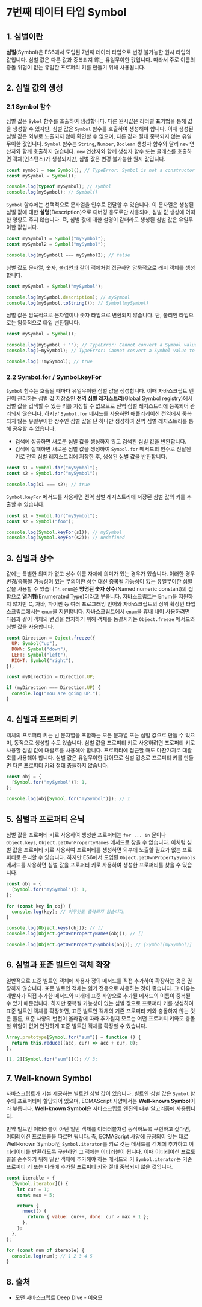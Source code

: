 # 7번째 데이터 타입 Symbol

## 1. 심벌이란

**심벌**(Symbol)은 ES6에서 도입된 7번째 데이터 타입으로 변경 불가능한 원시 타입의 값입니다. 심벌 값은 다른 값과 중복되지 않는 유일무이한 값입니다. 따라서 주로 이름의 충돌 위험이 없는 유일한 프로퍼티 키를 만들기 위해 사용됩니다.

## 2. 심벌 값의 생성

### 2.1 Symbol 함수

심벌 값은 `Sybol` 함수를 호출하여 생성합니다. 다른 원시값은 리터럴 표기법을 통해 값을 생성할 수 있지만, 심벌 값은 `Symbol` 함수를 호출하여 생성해야 합니다. 이때 생성된 심벌 값은 외부로 노출되지 않아 확인할 수 없으며, 다른 값과 절대 중복되지 않는 유일무이한 값입니다. `Symbol` 함수는 `String`, `Number`, `Boolean` 생성자 함수와 달리 `new` 연산자와 함께 호출하지 않습니다. `new` 연산자와 함께 생성자 함수 또는 클래스를 호출하면 객체(인스턴스)가 생성되지만, 심벌 값은 변경 불가능한 원시 값입니다.

```javascript
const symbol = new Symbol(); // TypeError: Symbol is not a constructor
const mySymbol = Symbol();

console.log(typeof mySymbol); // symbol
console.log(mySymbol); // Symbol()
```

`Symbol` 함수에는 선택적으로 문자열을 인수로 전달할 수 있습니다. 이 문자열은 생성된 심벌 값에 대한 **설명**(Description)으로 디버깅 용도로만 사용되며, 심벌 값 생성에 어떠한 영향도 주지 않습니다. 즉, 심벌 값에 대한 설명이 같더라도 생성된 심벌 값은 유일무이한 값입니다.

```javascript
const mySymbol1 = Symbol("mySymbol");
const mySymbol2 = Symbol("mySymbol");

console.log(mySymbol1 === mySymbol2); // false
```

심벌 값도 문자열, 숫자, 불리언과 같이 객체처럼 접근하면 암묵적으로 래퍼 객체를 생성합니다.

```javascript
const mySymbol = Symbol("mySymbol");

console.log(mySymbol.description); // mySymbol
console.log(mySymbol.toString()); // Symbol(mySymbol)
```

심벌 값은 암묵적으로 문자열이나 숫자 타입으로 변환되지 않습니다. 단, 불리언 타입으로는 암묵적으로 타입 변환됩니다.

```javascript
const mySymbol = Symbol();

console.log(mySymbol + ""); // TypeError: Cannot convert a Symbol value to a String
console.log(+mySymbol); // TypeError: Cannot convert a Symbol value to a String

console.log(!!mySymbol); // true
```

### 2.2 Symbol.for / Symbol.keyFor

`Symbol` 함수는 호출될 때마다 유일무이한 심벌 값을 생성합니다. 이때 자바스크립트 엔진이 관리하는 심벌 값 저장소인 **전역 심벌 레지스트리**(Global Symbol registry)에서 심벌 값을 겁색할 수 있는 키를 지정할 수 없으므로 전역 심벌 레지스트리에 등록되어 관리되지 않습니다. 하지만 `Symbol.for` 메서드를 사용하면 애플리케이션 전역에서 중복되지 않는 유일무이한 상수인 심벌 값을 단 하나만 생성하여 전역 심벌 레지스트리를 통해 공유할 수 있습니다.

- 검색에 성공하면 새로운 심벌 값을 생성하지 않고 검색된 심벌 값을 반환합니다.
- 검색에 실패하면 새로운 심벌 값을 생성하여 `Symbol.for` 메서드의 인수로 전달된 키로 전역 심벌 레지스트리에 저장한 후, 생성된 심벌 값을 반환합니다.

```javascript
const s1 = Symbol.for("mySymbol");
const s2 = Symbol.for("mySymbol");

console.log(s1 === s2); // true
```

`Symbol.keyFor` 메서드를 사용하면 전역 심벌 레지스트리에 저장된 심벌 값의 키를 추출할 수 있습니다.

```javascript
const s1 = Symbol.for("mySymbol");
const s2 = Symbol("foo");

console.log(Symbol.keyFor(s1)); // mySymbol
console.log(Symbol.keyFor(s2)); // undefined
```

## 3. 심벌과 상수

값에는 특별한 의미가 없고 상수 이름 자체에 의미가 있는 경우가 있습니다. 이러한 경우 변경/중복될 가능성이 있는 무의미한 상수 대신 중복될 가능성이 없는 유일무이한 심벌 값을 사용할 수 있습니다. `enum`은 **명명된 숫자 상수**(Named numeric constant)의 집합으로 **열거형**(Enumerated Type)이라고 부릅니다. 자바스크립트는 Enum을 지원하지 않지만 C, 자바, 파이썬 등 여러 프로그래밍 언어와 자바스크립트의 상위 확장인 타입스크립트에서는 `enum`을 지원합니다. 자바스크립트에서 `enum`을 휴내 내어 사용하려면 다음과 같이 객체의 변경을 방지하기 위해 객체를 동결시키는 `Object.freeze` 메서드와 심벌 값을 사용합니다.

```javascript
const Direction = Object.freeze({
  UP: Symbol("up"),
  DOWN: Symbol("down"),
  LEFT: Symbol("left"),
  RIGHT: Symbol("right"),
});

const myDirection = Direction.UP;

if (myDirection === Direction.UP) {
  console.log("You are going UP.");
}
```

## 4. 심벌과 프로퍼티 키

객체의 프로퍼티 키는 빈 문자열을 포함하는 모든 문자열 또는 심벌 값으로 만들 수 있으며, 동적으로 생성할 수도 있습니다. 심벌 값을 프로퍼티 키로 사용하려면 프로퍼티 키로 사용할 심벌 값에 대괄호를 사용해야 합니다. 프로퍼티에 접근할 때도 마찬가지로 대괄호를 사용해야 합니다. 심벌 값은 유일무이한 값이므로 심벌 갑승로 프로퍼티 키를 만들면 다른 프로퍼티 키와 절대 충돌하지 않습니다.

```javascript
const obj = {
  [Symbol.for("mySymbol")]: 1,
};

console.log(obj[Symbol.for("mySymbol")]); // 1
```

## 5. 심벌과 프로퍼티 은닉

심벌 값을 프로퍼티 키로 사용하여 생성한 프로퍼티는 `for ... in` 문이나 `Object.keys`, `Object.getOwnPropertyNames` 메서드로 찾을 수 없습니다. 이처럼 심벌 값을 프로퍼티 키로 사용하여 프로퍼티를 생성하면 외부에 노출할 필요가 없는 프로퍼티로 은닉할 수 있습니다. 하지만 ES6에서 도입된 `Object.getOwnPropertySymnols` 메서드를 사용하면 심벌 값을 프로퍼티 키로 사용하여 생성한 프로퍼티를 찾을 수 있습니다.

```javascript
const obj = {
  [Symbol.for("mySymbol")]: 1,
};

for (const key in obj) {
  console.log(key); // 아무것도 출력되지 않습니다.
}

console.log(Object.keys(obj)); // []
console.log(Object.getOwnPropertyNames(obj)); // []

console.log(Object.getOwnPropertySymbols(obj)); // [Symbol(mySymbol)]
```

## 6. 심벌과 표준 빌트인 객체 확장

일반적으로 표준 빌트인 객체에 사용자 정의 메서드를 직접 추가하여 확장하는 것은 권장하지 않습니다. 표준 빌트인 객체는 읽기 전용으로 사용하는 것이 좋습니다. 그 이유는 개발자가 직접 추가한 메서드와 미래에 표준 사양으로 추가될 메서드의 이름이 중복될 수 있기 때문입니다. 하지만 중복될 가능성이 없는 심벌 값으로 프로퍼티 키를 생성하여 표준 빌트인 객체를 확장하면, 표준 빌트인 객체의 기존 프로퍼티 키와 충돌하지 않는 것은 물론, 표준 사양의 번전이 올라감에 따라 추가될지 모르는 어떤 프로퍼티 키와도 충돌할 위험이 없어 안전하게 표준 빌트인 객체를 확장할 수 있습니다.

```javascript
Array.prototype[Symbol.for("sum")] = function () {
  return this.reduce((acc, cur) => acc + cur, 0);
};

[1, 2][Symbol.for("sum")](); // 3;
```

## 7. Well-known Symbol

자바스크립트가 기본 제공하는 빌트인 심벌 값이 있습니다. 빌트인 심벌 값은 `Symbol` 함수의 프로퍼티에 할당되어 있으며, ECMAScript 사양에서는 **Well-known Symbol**이라 부릅니다. **Well-known Symbol**은 자바스크립트 엔진의 내부 알고리즘에 사용됩니다.

만약 빌트인 이터러블이 아닌 일반 객체를 이터러블처럼 동작하도록 구현하고 싶다면, 이터레이션 프로토콜을 따르면 됩니다. 즉, ECMAScript 사양에 규정되어 잇는 대로 Well-known Symbol인 `Symbol.iterator`를 키로 갖는 메서드를 객체에 추가하고 이터레이터를 반환하도록 구현하면 그 객체는 이터러블이 됩니다. 이때 이터레이션 프로토콜을 준수하기 위해 일반 객체에 추가해야 하는 메서드의 키 `Symbol.iterator`는 기존 프로퍼티 키 또는 미래에 추가될 프로퍼티 키와 절대 중복되지 않을 것입니다.

```javascript
const iterable = {
  [Symbol.iterator]() {
    let cur = 1;
    const max = 5;

    return {
      nmext() {
        return { value: cur++, done: cur > max + 1 };
      },
    };
  },
};

for (const num of iterable) {
  console.log(num); // 1 2 3 4 5
}
```

## 8. 출처

- 모던 자바스크립트 Deep Dive - 이웅모
